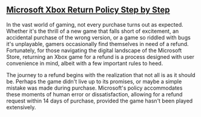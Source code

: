 <h2><a href="https://refundandreturn.com/xbox-return-policy-nz/">Microsoft Xbox Return Policy Step by Step</a></h2>
<p>In the vast world of gaming, not every purchase turns out as expected. Whether it's the thrill of a new game that falls short of excitement, an accidental purchase of the wrong version, or a game so riddled with bugs it's unplayable, gamers occasionally find themselves in need of a refund. Fortunately, for those navigating the digital landscape of the Microsoft Store, returning an Xbox game for a refund is a process designed with user convenience in mind, albeit with a few important rules to heed.</p>

<p>The journey to a refund begins with the realization that not all is as it should be. Perhaps the game didn't live up to its promises, or maybe a simple mistake was made during purchase. Microsoft's policy accommodates these moments of human error or dissatisfaction, allowing for a refund request within 14 days of purchase, provided the game hasn't been played extensively.</p>
